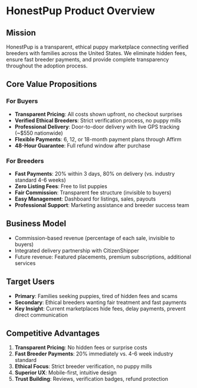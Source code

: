 # HonestPup Product Overview

## Mission
HonestPup is a transparent, ethical puppy marketplace connecting verified breeders with families across the United States. We eliminate hidden fees, ensure fast breeder payments, and provide complete transparency throughout the adoption process.

## Core Value Propositions

### For Buyers
- **Transparent Pricing**: All costs shown upfront, no checkout surprises
- **Verified Ethical Breeders**: Strict verification process, no puppy mills
- **Professional Delivery**: Door-to-door delivery with live GPS tracking (~$550 nationwide)
- **Flexible Payments**: 6, 12, or 18-month payment plans through Affirm
- **48-Hour Guarantee**: Full refund window after purchase

### For Breeders
- **Fast Payments**: 20% within 3 days, 80% on delivery (vs. industry standard 4-6 weeks)
- **Zero Listing Fees**: Free to list puppies
- **Fair Commission**: Transparent fee structure (invisible to buyers)
- **Easy Management**: Dashboard for listings, sales, payouts
- **Professional Support**: Marketing assistance and breeder success team

## Business Model
- Commission-based revenue (percentage of each sale, invisible to buyers)
- Integrated delivery partnership with CitizenShipper
- Future revenue: Featured placements, premium subscriptions, additional services

## Target Users
- **Primary**: Families seeking puppies, tired of hidden fees and scams
- **Secondary**: Ethical breeders wanting fair treatment and fast payments
- **Key Insight**: Current marketplaces hide fees, delay payments, prevent direct communication

## Competitive Advantages
1. **Transparent Pricing**: No hidden fees or surprise costs
2. **Fast Breeder Payments**: 20% immediately vs. 4-6 week industry standard
3. **Ethical Focus**: Strict breeder verification, no puppy mills
4. **Superior UX**: Mobile-first, intuitive design
5. **Trust Building**: Reviews, verification badges, refund protection